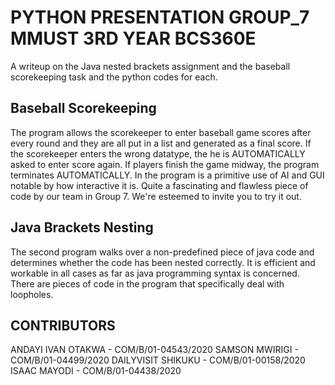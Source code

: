 # PYTHON PRESENTATION GROUP_7 MMUST 3RD YEAR BCS360E
 A writeup on the Java nested brackets assignment and the baseball scorekeeping task and the python codes for each.
## Baseball Scorekeeping
The program allows the scorekeeper to enter baseball game scores after every round and they are all put in a list and generated as a final score. If the scorekeeper enters the wrong datatype, the he is AUTOMATICALLY asked to enter score again. If players finish the game midway, the program terminates AUTOMATICALLY. In the program is a primitive use of AI and GUI notable by how interactive it is. Quite a fascinating and flawless piece of code by our team in Group 7. We're esteemed to invite you to try it out.
## Java Brackets Nesting
The second program walks over a non-predefined piece of java code and determines whether the code has been nested correctly. It is efficient and workable in all cases as far as java programming syntax is concerned. There are pieces of code in the program that specifically deal with loopholes. 
## CONTRIBUTORS
ANDAYI IVAN OTAKWA - COM/B/01-04543/2020
SAMSON MWIRIGI - COM/B/01-04499/2020
DAILYVISIT SHIKUKU - COM/B/01-00158/2020
ISAAC MAYODI - COM/B/01-04438/2020
